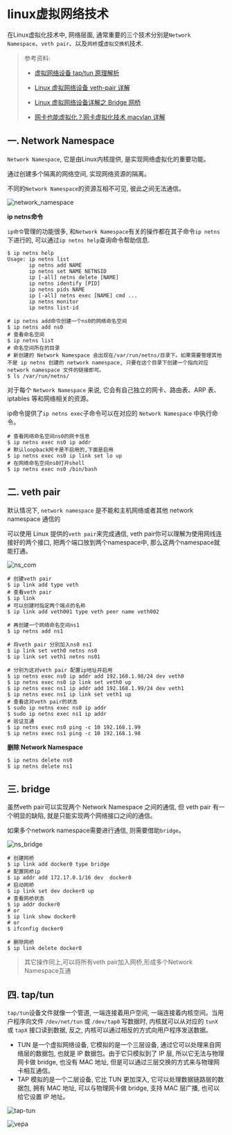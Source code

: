 # linux虚拟网络技术

在Linux虚拟化技术中, 网络层面, 通常重要的三个技术分别是`Network Namespace`、`veth pair`、以及`网桥`或`虚拟交换机`技术.

> 参考资料:
>
> - [虚拟网络设备 tap/tun 原理解析](https://www.cnblogs.com/bakari/p/10450711.html)
>
> - [Linux 虚拟网络设备 veth-pair 详解](https://www.cnblogs.com/bakari/p/10613710.html)
>
> - [Linux 虚拟网络设备详解之 Bridge 网桥](https://www.cnblogs.com/bakari/p/10529575.html)
>
> - [网卡也能虚拟化？网卡虚拟化技术 macvlan 详解](https://www.cnblogs.com/bakari/p/10641915.html)

## 一. Network Namespace 

`Network Namespace`, 它是由Linux内核提供, 是实现网络虚拟化的重要功能。

通过创建多个隔离的网络空间, 实现网络资源的隔离。

不同的`Network Namespace`的资源互相不可见, 彼此之间无法通信。

![network_namespace](http://imgur.thinkgos.cn/imgur/202205071132290.jpeg)

**ip netns命令**

`ip命令`管理的功能很多, 和`Network Namespace`有关的操作都在其子命令`ip netns`下进行的, 可以通过`ip netns help`查询命令帮助信息.

```shell
$ ip netns help
Usage: ip netns list
       ip netns add NAME
       ip netns set NAME NETNSID
       ip [-all] netns delete [NAME]
       ip netns identify [PID]
       ip netns pids NAME
       ip [-all] netns exec [NAME] cmd ...
       ip netns monitor
       ip netns list-id
       
# ip netns add命令创建一个ns0的网络命名空间
$ ip netns add ns0
# 查看命名空间
$ ip netns list
# 命名空间所在的目录
# 新创建的 Network Namespace 会出现在/var/run/netns/目录下。如果需要管理其他不是 ip netns 创建的 network namespace, 只要在这个目录下创建一个指向对应 network namespace 文件的链接即可。
$ ls /var/run/netns/
```

对于每个 `Network Namespace` 来说, 它会有自己独立的网卡、路由表、ARP 表、iptables 等和网络相关的资源。

ip命令提供了`ip netns exec`子命令可以在对应的 `Network Namespace` 中执行命令。

```shell
# 查看网络命名空间ns0的网卡信息
$ ip netns exec ns0 ip addr
# 默认loopback网卡是不启用的,下面是启用
$ ip netns exec ns0 ip link set lo up
# 在网络命名空间ns0打开shell
$ ip netns exec ns0 /bin/bash
```

## 二. veth pair

默认情况下, `network namespace` 是不能和主机网络或者其他 network namespace 通信的

可以使用 Linux 提供的`veth pair`来完成通信, veth pair你可以理解为使用网线连接好的两个接口, 把两个端口放到两个namespace中, 那么这两个namespace就能打通。

![ns_com](http://imgur.thinkgos.cn/imgur/202205071132203.jpeg)

```shell
# 创建veth pair
$ ip link add type veth
# 查看veth pair
$ ip link
# 可以创建时指定两个端点的名称
$ ip link add veth001 type veth peer name veth002

# 再创建一个网络命名空间ns1
$ ip netns add ns1

# 将veth pair 分别加入ns0 ns1
$ ip link set veth0 netns ns0
$ ip link set veth1 netns ns01

# 分别为这对veth pair 配置ip地址并启用
$ ip netns exec ns0 ip addr add 192.168.1.98/24 dev veth0
$ ip netns exec ns0 ip link set veth0 up
$ ip netns exec ns1 ip addr add 192.168.1.99/24 dev veth1
$ ip netns exec ns1 ip link set veth1 up
# 查看这对veth pair的状态
$ sudo ip netns exec ns0 ip addr
$ sudo ip netns exec ns1 ip addr
# 验证互通
$ ip netns exec ns0 ping -c 10 192.168.1.99
$ ip netns exec ns1 ping -c 10 192.168.1.98
```

**删除 Network Namespace**

```shell
$ ip netns delete ns0
$ ip netns delete ns1
```

## 三. bridge

虽然veth pair可以实现两个 Network Namespace 之间的通信, 但 veth pair 有一个明显的缺陷, 就是只能实现两个网络接口之间的通信。

如果多个network namespace需要进行通信, 则需要借助`bridge`。

![ns_bridge](http://imgur.thinkgos.cn/imgur/202205071134226.jpeg)

```shell
# 创建网桥
$ ip link add docker0 type bridge
# 配置网桥ip 
$ ip addr add 172.17.0.1/16 dev  docker0 
# 启动网桥
$ ip link set dev docker0 up
# 查看网桥状态
$ ip addr docker0
# or
$ ip link show docker0
# or 
$ ifconfig docker0

# 删除网桥 
$ ip link delete docker0
```

> 其它操作同上,可以将所有veth pair加入网桥,形成多个Network Namespace互通

## 四. tap/tun

`tap/tun`设备文件就像一个管道, 一端连接着用户空间, 一端连接着内核空间。当用户程序向文件 `/dev/net/tun` 或 `/dev/tap0` 写数据时, 内核就可以从对应的 `tunX` 或 `tapX` 接口读到数据, 反之, 内核可以通过相反的方式向用户程序发送数据。

- TUN 是一个虚拟网络设备, 它模拟的是一个三层设备, 通过它可以处理来自网络层的数据包, 也就是 IP 数据包。由于它只模拟到了 IP 层, 所以它无法与物理网卡做 bridge, 也没有 MAC 地址, 但是可以通过三层交换的方式来与物理网卡相互通信。
- TAP 模拟的是一个二层设备, 它比 TUN 更加深入, 它可以处理数据链路层的数据包, 拥有 MAC 地址, 可以与物理网卡做 bridge, 支持 MAC 层广播, 也可以给它设置 IP 地址。

![tap-tun](http://imgur.thinkgos.cn/imgur/202205071134636.jpg)





![vepa](http://imgur.thinkgos.cn/imgur/202205071136355.jpeg)

